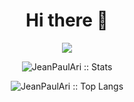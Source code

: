 <h1 align="center">Hi there 👋</h1>

<p align="center"><img src="https://i.imgur.com/EhL1uB3.gif" /></p>


<p align="center">
	<img src="https://github-readme-stats.vercel.app/api?username=JeanPaulAri&show_icons=true&theme=radical"
		 alt="JeanPaulAri :: Stats"/>
</p>

<p align="center">
	<img src="https://github-readme-stats.vercel.app/api/top-langs/?username=JeanPaulAri&langs_count=10&theme=tokyonight&layout=compact" alt="JeanPaulAri :: Top Langs" />
</p>



























<!--
**JeanPaulAri/JeanPaulAri** is a ✨ _special_ ✨ repository because its `README.md` (this file) appears on your GitHub profile.

Here are some ideas to get you started:

- 🔭 I’m currently working on ...
- 🌱 I’m currently learning ...
- 👯 I’m looking to collaborate on ...
- 🤔 I’m looking for help with ...
- 💬 Ask me about ...
- 📫 How to reach me: ...
- 😄 Pronouns: ...
- ⚡ Fun fact: ...
-->
